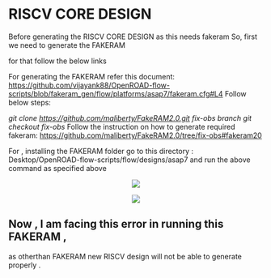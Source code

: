 # RISCV CORE DESIGN 

Before generating the RISCV CORE DESIGN as this needs fakeram So, first we need to generate the FAKERAM 

for that follow the below links

For generating the FAKERAM refer this document: https://github.com/vijayank88/OpenROAD-flow-scripts/blob/fakeram_gen/flow/platforms/asap7/fakeram.cfg#L4
Follow below steps:

*git clone https://github.com/maliberty/FakeRAM2.0.git fix-obs branch
git checkout fix-obs*
Follow the instruction on how to generate required fakeram: https://github.com/maliberty/FakeRAM2.0/tree/fix-obs#fakeram20


For , installing the FAKERAM folder go to this directory :
Desktop/OpenROAD-flow-scripts/flow/designs/asap7 
and run the above command as specified above 

 <p align="center">
<img src="https://user-images.githubusercontent.com/90523478/227723597-ea4c0cca-6ed7-4650-945a-2e6bdf930f37.png">
 </p> 
 
 <p align="center">
<img src="https://user-images.githubusercontent.com/90523478/227723469-acba6991-0a40-4659-a3cc-7660c245fac4.png">
 </p> 
 


## Now , I am facing this error in running this FAKERAM ,
as otherthan FAKERAM new RISCV design will not be able to generate properly .

